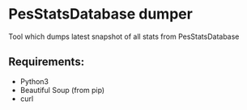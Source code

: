 # PesStatsDatabase dumper
Tool which dumps latest snapshot of all stats from PesStatsDatabase

## Requirements:
 - Python3
 - Beautiful Soup (from pip)
 - curl
